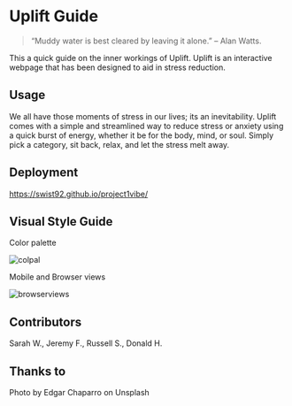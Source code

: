 # Uplift Guide

> “Muddy water is best cleared by leaving it alone.” – Alan Watts.

This a quick guide on the inner workings of Uplift. Uplift is an interactive webpage that has been designed to aid in stress reduction.

## Usage

We all have those moments of stress in our lives; its an inevitability. Uplift comes with a simple and streamlined way to reduce stress or anxiety using a quick burst of energy, whether it be for the body, mind, or soul. Simply pick a category, sit back, relax, and let the stress melt away.

## Deployment

​https://swist92.github.io/project1vibe/

## Visual Style Guide

Color palette

![colpal](images/color-palette-292.png)

Mobile and Browser views

![browserviews](images/image.png)

## Contributors

Sarah W., Jeremy F., Russell S., Donald H.

## Thanks to

Photo by Edgar Chaparro on Unsplash
